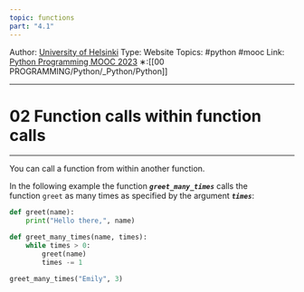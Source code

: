 ```yaml
---
topic: functions
part: "4.1"
---
```

Author: [University of Helsinki](https://programming-23.mooc.fi/)
Type: Website
Topics: #python #mooc
Link: [Python Programming MOOC 2023](https://programming-23.mooc.fi/)
∗:[[00 PROGRAMMING/Python/_Python/Python]] 

---
# 02 Function calls within function calls

--- 
You can call a function from within another function.

In the following example the function ___`greet_many_times`___ calls the function `greet` as many times as specified by the argument ___`times`___:

```python
def greet(name):
    print("Hello there,", name)

def greet_many_times(name, times):
    while times > 0:
        greet(name)
        times -= 1

greet_many_times("Emily", 3)
```